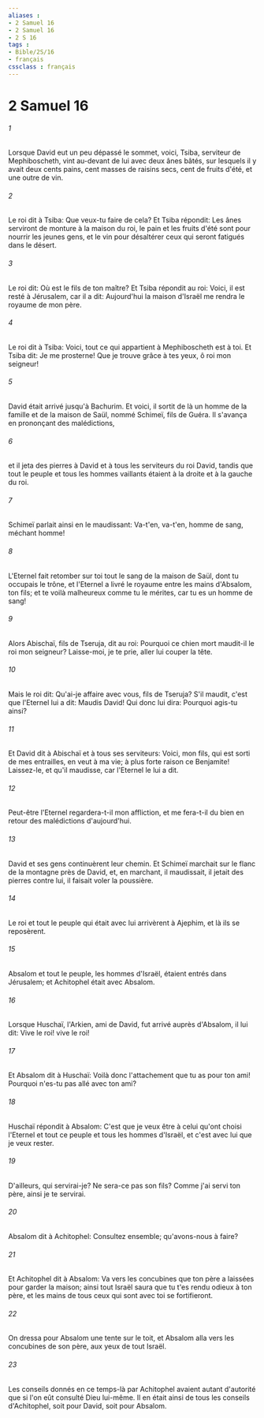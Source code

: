 ```yaml
---
aliases : 
- 2 Samuel 16
- 2 Samuel 16
- 2 S 16
tags : 
- Bible/2S/16
- français
cssclass : français
---
```


# 2 Samuel 16

###### 1
Lorsque David eut un peu dépassé le sommet, voici, Tsiba, serviteur de Mephiboscheth, vint au-devant de lui avec deux ânes bâtés, sur lesquels il y avait deux cents pains, cent masses de raisins secs, cent de fruits d'été, et une outre de vin.
###### 2
Le roi dit à Tsiba: Que veux-tu faire de cela? Et Tsiba répondit: Les ânes serviront de monture à la maison du roi, le pain et les fruits d'été sont pour nourrir les jeunes gens, et le vin pour désaltérer ceux qui seront fatigués dans le désert.
###### 3
Le roi dit: Où est le fils de ton maître? Et Tsiba répondit au roi: Voici, il est resté à Jérusalem, car il a dit: Aujourd'hui la maison d'Israël me rendra le royaume de mon père.
###### 4
Le roi dit à Tsiba: Voici, tout ce qui appartient à Mephiboscheth est à toi. Et Tsiba dit: Je me prosterne! Que je trouve grâce à tes yeux, ô roi mon seigneur!
###### 5
David était arrivé jusqu'à Bachurim. Et voici, il sortit de là un homme de la famille et de la maison de Saül, nommé Schimeï, fils de Guéra. Il s'avança en prononçant des malédictions,
###### 6
et il jeta des pierres à David et à tous les serviteurs du roi David, tandis que tout le peuple et tous les hommes vaillants étaient à la droite et à la gauche du roi.
###### 7
Schimeï parlait ainsi en le maudissant: Va-t'en, va-t'en, homme de sang, méchant homme!
###### 8
L'Eternel fait retomber sur toi tout le sang de la maison de Saül, dont tu occupais le trône, et l'Eternel a livré le royaume entre les mains d'Absalom, ton fils; et te voilà malheureux comme tu le mérites, car tu es un homme de sang!
###### 9
Alors Abischaï, fils de Tseruja, dit au roi: Pourquoi ce chien mort maudit-il le roi mon seigneur? Laisse-moi, je te prie, aller lui couper la tête.
###### 10
Mais le roi dit: Qu'ai-je affaire avec vous, fils de Tseruja? S'il maudit, c'est que l'Eternel lui a dit: Maudis David! Qui donc lui dira: Pourquoi agis-tu ainsi?
###### 11
Et David dit à Abischaï et à tous ses serviteurs: Voici, mon fils, qui est sorti de mes entrailles, en veut à ma vie; à plus forte raison ce Benjamite! Laissez-le, et qu'il maudisse, car l'Eternel le lui a dit.
###### 12
Peut-être l'Eternel regardera-t-il mon affliction, et me fera-t-il du bien en retour des malédictions d'aujourd'hui.
###### 13
David et ses gens continuèrent leur chemin. Et Schimeï marchait sur le flanc de la montagne près de David, et, en marchant, il maudissait, il jetait des pierres contre lui, il faisait voler la poussière.
###### 14
Le roi et tout le peuple qui était avec lui arrivèrent à Ajephim, et là ils se reposèrent.
###### 15
Absalom et tout le peuple, les hommes d'Israël, étaient entrés dans Jérusalem; et Achitophel était avec Absalom.
###### 16
Lorsque Huschaï, l'Arkien, ami de David, fut arrivé auprès d'Absalom, il lui dit: Vive le roi! vive le roi!
###### 17
Et Absalom dit à Huschaï: Voilà donc l'attachement que tu as pour ton ami! Pourquoi n'es-tu pas allé avec ton ami?
###### 18
Huschaï répondit à Absalom: C'est que je veux être à celui qu'ont choisi l'Eternel et tout ce peuple et tous les hommes d'Israël, et c'est avec lui que je veux rester.
###### 19
D'ailleurs, qui servirai-je? Ne sera-ce pas son fils? Comme j'ai servi ton père, ainsi je te servirai.
###### 20
Absalom dit à Achitophel: Consultez ensemble; qu'avons-nous à faire?
###### 21
Et Achitophel dit à Absalom: Va vers les concubines que ton père a laissées pour garder la maison; ainsi tout Israël saura que tu t'es rendu odieux à ton père, et les mains de tous ceux qui sont avec toi se fortifieront.
###### 22
On dressa pour Absalom une tente sur le toit, et Absalom alla vers les concubines de son père, aux yeux de tout Israël.
###### 23
Les conseils donnés en ce temps-là par Achitophel avaient autant d'autorité que si l'on eût consulté Dieu lui-même. Il en était ainsi de tous les conseils d'Achitophel, soit pour David, soit pour Absalom.
